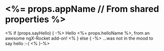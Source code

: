 # <%= props.appName // From shared properties %>

<% if (props.sayHello) { -%>
Hello <%= props.helloName %>, from an awesome ngX-Rocket add-on!
<% } else { -%>
...was not in the mood to say hello :-(
<% }-%>
